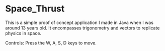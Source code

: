 # Space_Thrust

This is a simple proof of concept application I made in Java when I was around 13 years old. It encompasses trigonometry and vectors to replicate physics in space.

Controls:
  Press the W, A, S, D keys to move.
